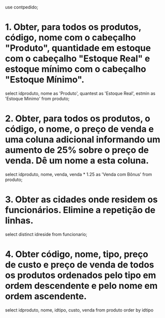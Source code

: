 use contpedido;

# 1. Obter, para todos os produtos, código, nome com o cabeçalho "Produto", quantidade em estoque com o cabeçalho "Estoque Real" e estoque mínimo com o cabeçalho "Estoque Mínimo".
select idproduto, nome as 'Produto', quantest as 'Estoque Real', estmin as 'Estoque Minimo'
from produto;

# 2. Obter, para todos os produtos, o código, o nome, o preço de venda e uma coluna adicional informando um aumento de 25% sobre o preço de venda. Dê um nome a esta coluna.
select idproduto, nome, venda, venda * 1.25 as 'Venda com Bônus'
from produto;

# 3. Obter as cidades onde residem os funcionários. Elimine a repetição de linhas.
select distinct idreside
from funcionario;

# 4. Obter código, nome, tipo, preço de custo e preço de venda de todos os produtos ordenados pelo tipo em ordem descendente e pelo nome em ordem ascendente.
select idproduto, nome, idtipo, custo, venda
from produto
order by idtipo 